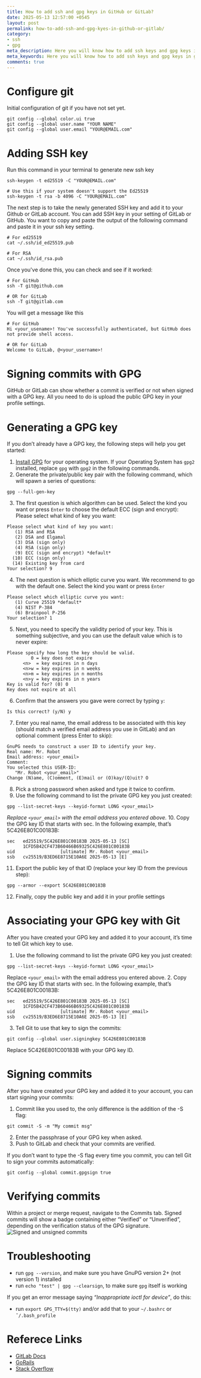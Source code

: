 ```yaml
---
title: How to add ssh and gpg keys in GitHub or GitLab?
date: 2025-05-13 12:57:00 +0545
layout: post
permalink: how-to-add-ssh-and-gpg-kyes-in-github-or-gitlab/
category:
- ssh
- gpg
meta_description: Here you will know how to add ssh keys and gpg keys in gitlab or github.
meta_keywords: Here you will know how to add ssh keys and gpg keys in gitlab or github, How to add ssh and gpg keys in GitHub or GitLab, ssh keys, gpg keys, ssh key in github, ssh key in gitlab, gpg key in gitlab, gpg key in github
comments: true
---
```


# Configure git
Initial configuration of git if you have not set yet.
```
git config --global color.ui true
git config --global user.name "YOUR NAME"
git config --global user.email "YOUR@EMAIL.com"
```
# Adding SSH key
Run this command in your terminal to generate new ssh key
```shell
ssh-keygen -t ed25519 -C "YOUR@EMAIL.com"

# Use this if your system doesn't support the Ed25519
ssh-keygen -t rsa -b 4096 -C "YOUR@EMAIL.com"
```
The next step is to take the newly generated SSH key and add it to your Github or GitLab account. You can add SSH key in your setting of GitLab or GitHub. You want to copy and paste the output of the following command and paste it in your ssh key setting.
```shell
# For ed25519
cat ~/.ssh/id_ed25519.pub

# For RSA
cat ~/.ssh/id_rsa.pub
```
Once you've done this, you can check and see if it worked:

```shell
# For GitHub
ssh -T git@github.com

# OR for GitLab
ssh -T git@gitlab.com
```
You will get a message like this
```
# For GitHub
Hi <your_usename>! You've successfully authenticated, but GitHub does not provide shell access.

# OR for GitLab
Welcome to GitLab, @<your_username>!
```

# Signing commits with GPG
GitHub or GitLab can show whether a commit is verified or not when signed with a GPG key. All you need to do is upload the public GPG key in your profile settings.

# Generating a GPG key
If you don’t already have a GPG key, the following steps will help you get started:
1. [Install GPG][gpg-install-link] for your operating system. If your Operating System has `gpg2` installed, replace `gpg` with `gpg2` in the following commands.
2. Generate the private/public key pair with the following command, which will spawn a series of questions:
```shell
gpg --full-gen-key
```
3. The first question is which algorithm can be used. Select the kind you want or press `Enter` to choose the default ECC (sign and encrypt):
Please select what kind of key you want:
```shell
Please select what kind of key you want:
   (1) RSA and RSA
   (2) DSA and Elgamal
   (3) DSA (sign only)
   (4) RSA (sign only)
   (9) ECC (sign and encrypt) *default*
  (10) ECC (sign only)
  (14) Existing key from card
Your selection? 9
```
4. The next question is which elliptic curve you want. We recommend to go with the default one. Select the kind you want or press `Enter`
```shell
Please select which elliptic curve you want:
   (1) Curve 25519 *default*
   (4) NIST P-384
   (6) Brainpool P-256
Your selection? 1
```
5. Next, you need to specify the validity period of your key. This is something subjective, and you can use the default value which is to never expire:
```shell
Please specify how long the key should be valid.
         0 = key does not expire
      <n>  = key expires in n days
      <n>w = key expires in n weeks
      <n>m = key expires in n months
      <n>y = key expires in n years
Key is valid for? (0) 0
Key does not expire at all
```
6. Confirm that the answers you gave were correct by typing `y`:
```shell
Is this correct? (y/N) y
```
7. Enter you real name, the email address to be associated with this key (should match a verified email address you use in GitLab) and an optional comment (press Enter to skip):
```shell
GnuPG needs to construct a user ID to identify your key.
Real name: Mr. Robot
Email address: <your_email>
Comment:
You selected this USER-ID:
   "Mr. Robot <your_email>"
Change (N)ame, (C)omment, (E)mail or (O)kay/(Q)uit? O
```
8. Pick a strong password when asked and type it twice to confirm.
9. Use the following command to list the private GPG key you just created:
```shell
gpg --list-secret-keys --keyid-format LONG <your_email>
```
<i>Replace ```<your_email>``` with the email address you entered above.</i>
10. Copy the GPG key ID that starts with sec. In the following example, that’s 5C426E801C00183B:
```shell
sec   ed25519/5C426E801C00183B 2025-05-13 [SC]
      1CFD5B42CF473B60466B69325C426E801C00183B
uid                 [ultimate] Mr. Robot <your_email>
ssb   cv25519/B3ED6E8715E10A6E 2025-05-13 [E]
```
11. Export the public key of that ID (replace your key ID from the previous step):
```shell
gpg --armor --export 5C426E801C00183B
```
12. Finally, copy the public key and add it in your profile settings

[gpg-install-link]: https://www.gnupg.org/download/index.html

# Associating your GPG key with Git
After you have created your GPG key and added it to your account, it’s time to tell Git which key to use.

1. Use the following command to list the private GPG key you just created:
```shell
gpg --list-secret-keys --keyid-format LONG <your_email>
```
Replace ```<your_email>``` with the email address you entered above.
2. Copy the GPG key ID that starts with sec. In the following example, that’s 5C426E801C00183B:
```shell
sec   ed25519/5C426E801C00183B 2025-05-13 [SC]
      1CFD5B42CF473B60466B69325C426E801C00183B
uid                 [ultimate] Mr. Robot <your_email>
ssb   cv25519/B3ED6E8715E10A6E 2025-05-13 [E]
```
3. Tell Git to use that key to sign the commits:
```shell
git config --global user.signingkey 5C426E801C00183B
```
Replace 5C426E801C00183B with your GPG key ID.

# Signing commits
After you have created your GPG key and added it to your account, you can start signing your commits:
1. Commit like you used to, the only difference is the addition of the -S flag:
```shell
git commit -S -m "My commit msg"
```
2. Enter the passphrase of your GPG key when asked.
3. Push to GitLab and check that your commits are verified.

If you don’t want to type the -S flag every time you commit, you can tell Git to sign your commits automatically:
```shell
git config --global commit.gpgsign true
```

# Verifying commits
Within a project or merge request, navigate to the Commits tab. Signed commits will show a badge containing either “Verified” or “Unverified”, depending on the verification status of the GPG signature.
![Signed and unsigned commits](https://gitlab.com/gitlab-org/gitlab-foss/-/raw/13becf042617083d6d95507dd621934077370c5e/doc/user/project/repository/gpg_signed_commits/img/project_signed_and_unsigned_commits.png)

# Troubleshooting
* run `gpg --version`, and make sure you have GnuPG version 2+ (not version 1) installed
* run `echo "test" | gpg --clearsign`, to make sure `gpg` itself is working

If you get an error message saying *“Inappropriate ioctl for device”*, do this:

* run `export GPG_TTY=$(tty)` and/or add that to your `~/.bashrc` or `˜/.bash_profile` 

# Referece Links
* [GitLab Docs](https://docs.gitlab.com/user/project/repository/signed_commits/gpg/)
* [GoRails](https://gorails.com/setup/ubuntu/24.04#git)
* [Stack Overflow](https://stackoverflow.com/a/41054093/7735007)
